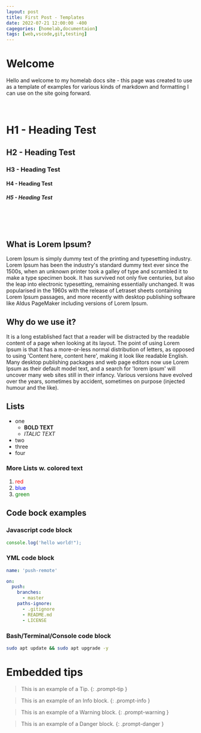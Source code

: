 ```yaml
---
layout: post
title: First Post - Templates
date: 2022-07-21 12:00:00 -400
cagegories: [homelab,documentaion]
tags: [web,vscode,git,testing]
---
```


# Welcome

Hello and welcome to my homelab docs site - this page was created to use as a template of examples for various kinds of markdown and formatting I can use on the site going forward.
<br><br><br>
# H1 - Heading Test
## H2 - Heading Test
### H3 - Heading Test
#### H4 - Heading Test
##### H5 - Heading Test

<br><br><br>

## What is Lorem Ipsum? 
Lorem Ipsum is simply dummy text of the printing and typesetting industry. Lorem Ipsum has been the industry's standard dummy text ever since the 1500s, when an unknown printer took a galley of type and scrambled it to make a type specimen book. It has survived not only five centuries, but also the leap into electronic typesetting, remaining essentially unchanged. It was popularised in the 1960s with the release of Letraset sheets containing Lorem Ipsum passages, and more recently with desktop publishing software like Aldus PageMaker including versions of Lorem Ipsum.

## Why do we use it?
It is a long established fact that a reader will be distracted by the readable content of a page when looking at its layout. The point of using Lorem Ipsum is that it has a more-or-less normal distribution of letters, as opposed to using 'Content here, content here', making it look like readable English. Many desktop publishing packages and web page editors now use Lorem Ipsum as their default model text, and a search for 'lorem ipsum' will uncover many web sites still in their infancy. Various versions have evolved over the years, sometimes by accident, sometimes on purpose (injected humour and the like).

## Lists
* one
    * <b>BOLD TEXT</b>
    * <i>ITALIC TEXT</i>
* two
* three
* four

### More Lists w. colored text
1) <span style="color:red">red</span>
2) <span style="color:blue">blue</span>
3) <span style="color:green ">green</span>

## Code bock examples
### Javascript code block
```javascript
console.log('hello world!");
```
### YML code block
```yml
name: 'push-remote'

on:
  push:
    branches:
      - master
    paths-ignore:
      - .gitignore
      - README.md
      - LICENSE
```
### Bash/Terminal/Console code block
```bash
sudo apt update && sudo apt upgrade -y
```

# Embedded tips
> This is an example of a Tip.
{: .prompt-tip }

> This is an example of an Info block.
{: .prompt-info }

> This is an example of a Warning block.
{: .prompt-warning }

> This is an example of a Danger block.
{: .prompt-danger }
